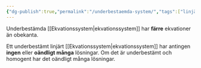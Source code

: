 ```yaml
---
{"dg-publish":true,"permalink":"/underbestaemda-system/","tags":["linjäralgebra"]}
---
```


Underbestämda [[Ekvationssystem\|ekvationssystem]] har **färre** ekvationer än obekanta.

Ett underbestämt linjärt [[Ekvationssystem\|ekvationssystem]] har antingen **ingen** eller **oändligt många** lösningar. Om det är underbestämt och homogent har det oändligt många lösningar.
